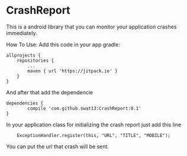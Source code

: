 # CrashReport
This is a android library that you can monitor your application crashes immediately.


How To Use:
Add this code in your app gradle:

	allprojects {
		repositories {
			...
			maven { url 'https://jitpack.io' }
		}
	}
  
  
  And after that add the dependencie
  
  	dependencies {
	        compile 'com.github.swat13:CrashReport:0.1'
	}




In your application class for initializing the crash report just add this line

        ExceptionHandler.register(this, "URL", "TITLE", "MOBILE");

You can put the url that crash will be sent.
